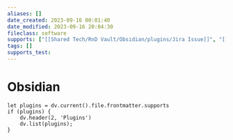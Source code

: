 ```yaml
---
aliases: []
date_created: 2023-09-16 00:01:40
date_modified: 2023-09-16 20:04:30
fileclass: software
supports: ["[[Shared Tech/RnD Vault/Obsidian/plugins/Jira Issue]]", "[[Shared Tech/RnD Vault/Obsidian/plugins/Metadata Menu]]", "[[Shared Tech/RnD Vault/Obsidian/plugins/CustomJS]]", "[[Shared Tech/RnD Vault/Obsidian/plugins/ICS]]", "[[Shared Tech/RnD Vault/Obsidian/plugins/Open Gate]]", "[[Shared Tech/RnD Vault/Obsidian/plugins/Linter]]", "[[Shared Tech/RnD Vault/Obsidian/plugins/Tasks]]", "[[Shared Tech/RnD Vault/Obsidian/plugins/Templater]]", "[[Shared Tech/RnD Vault/Obsidian/plugins/Periodic Notes]]", "[[Shared Tech/RnD Vault/Obsidian/plugins/Year Timeline]]"]
tags: []
supports_test: 
---
```


# Obsidian

```dataviewjs
let plugins = dv.current().file.frontmatter.supports
if (plugins) {
	dv.header(2, 'Plugins')
	dv.list(plugins);
}
```
